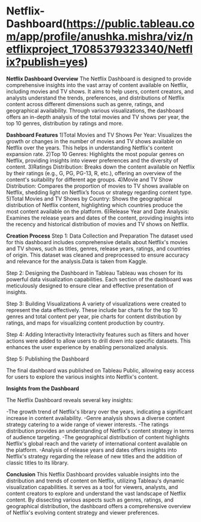 # Netflix-Dashboard(https://public.tableau.com/app/profile/anushka.mishra/viz/netflixproject_17085379323340/Netflix?publish=yes)

**Netflix Dashboard Overview**
The Netflix Dashboard is designed to provide comprehensive insights into the vast array of content available on Netflix, including movies and TV shows. It aims to help users, content creators, and analysts understand the trends, preferences, and distributions of Netflix content across different dimensions such as genre, ratings, and geographical availability. Through various visualizations, the dashboard offers an in-depth analysis of the total movies and TV shows per year, the top 10 genres, distribution by ratings and more.

**Dashboard Features**
1)Total Movies and TV Shows Per Year: Visualizes the growth or changes in the number of movies and TV shows available on Netflix over the years. This helps in understanding Netflix's content expansion rate.
2)Top 10 Genres: Highlights the most popular genres on Netflix, providing insights into viewer preferences and the diversity of content.
3)Ratings Distribution: Breaks down the content available on Netflix by their ratings (e.g., G, PG, PG-13, R, etc.), offering an overview of the content's suitability for different age groups.
4)Movie and TV Show Distribution: Compares the proportion of movies to TV shows available on Netflix, shedding light on Netflix’s focus or strategy regarding content type.
5)Total Movies and TV Shows by Country: Shows the geographical distribution of Netflix content, highlighting which countries produce the most content available on the platform.
6)Release Year and Date Analysis: Examines the release years and dates of the content, providing insights into the recency and historical distribution of movies and TV shows on Netflix.

**Creation Process**
Step 1: Data Collection and Preparation
The dataset used for this dashboard includes comprehensive details about Netflix's movies and TV shows, such as titles, genres, release years, ratings, and countries of origin. This dataset was cleaned and preprocessed to ensure accuracy and relevance for the analysis.Data is taken from Kaggle.

Step 2: Designing the Dashboard in Tableau
Tableau was chosen for its powerful data visualization capabilities. Each section of the dashboard was meticulously designed to ensure clear and effective presentation of insights.

Step 3: Building Visualizations
A variety of visualizations were created to represent the data effectively. These include bar charts for the top 10 genres and total content per year, pie charts for content distribution by ratings, and maps for visualizing content production by country.

Step 4: Adding Interactivity
Interactivity features such as filters and hover actions were added to allow users to drill down into specific datasets. This enhances the user experience by enabling personalized analysis.

Step 5: Publishing the Dashboard

The final dashboard was published on Tableau Public, allowing easy access for users to explore the various insights into Netflix's content.

**Insights from the Dashboard**

The Netflix Dashboard reveals several key insights:

-The growth trend of Netflix's library over the years, indicating a significant increase in content availability.
-Genre analysis shows a diverse content strategy catering to a wide range of viewer interests.
-The ratings distribution provides an understanding of Netflix's content strategy in terms of audience targeting.
-The geographical distribution of content highlights Netflix's global reach and the variety of international content available on the platform.
-Analysis of release years and dates offers insights into Netflix's strategy regarding the release of new titles and the addition of classic titles to its library.

**Conclusion**
This Netflix Dashboard provides valuable insights into the distribution and trends of content on Netflix, utilizing Tableau's dynamic visualization capabilities. It serves as a tool for viewers, analysts, and content creators to explore and understand the vast landscape of Netflix content. By dissecting various aspects such as genres, ratings, and geographical distribution, the dashboard offers a comprehensive overview of Netflix's evolving content strategy and viewer preferences.

